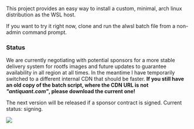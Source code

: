 This project provides an easy way to install a custom, minimal, arch linux distribution as the WSL host.

If you want to try it right now, clone and run the alwsl batch file from a non-admin command prompt. 

### Status

We are currently negotiating with potential sponsors for a more stable delivery system for rootfs images and future updates to guarantee availability in all region at all times. In the meantime I have temporarily switched to a different internal CDN that should be faster. **If you still have an old copy of the batch script, where the CDN URL is not ___"antiquant.com"___, please download the current one!**

The next version will be released if a sponsor contract is signed. Current status: signing.

![](http://imgur.com/1T2dyE5.png)
